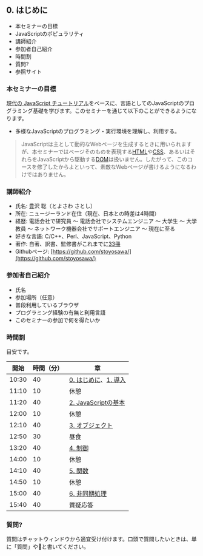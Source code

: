 ## 0. はじめに

- 本セミナーの目標
- JavaScriptのポピュラリティ
- 講師紹介
- 参加者自己紹介
- 時間割
- 質問?
- 参照サイト


### 本セミナーの目標

[現代の JavaScript チュートリアル](https://ja.javascript.info/)をベースに、言語としてのJavaScriptのプログラミング基礎を学びます。このセミナーを通じて以下のことができるようになります。

- 多様なJavaScriptのプログラミング・実行環境を理解し、利用する。

> JavaScriptは主として動的なWebページを生成するときに用いられますが、本セミナーではページそのものを表現する[HTML](https://developer.mozilla.org/ja/docs/Web/HTML)や[CSS](https://developer.mozilla.org/ja/docs/Web/CSS)、あるいはそれらをJavaScriptから駆動する[DOM](https://developer.mozilla.org/ja/docs/Web/API/Document_Object_Model)は扱いません。したがって、このコースを修了したからよといって、素敵なWebページが書けるようになるわけではありません。


### 講師紹介

- 氏名: 豊沢 聡（とよさわ さとし）
- 所在: ニュージーランド在住（現在、日本との時差は4時間）
- 経歴: 電話会社で研究員 ～ 電話会社でシステムエンジニア ～ 大学生 ～ 大学教員 ～ ネットワーク機器会社でサポートエンジニア ～ 現在に至る
- 好きな言語: C/C++、Perl、JavaScript、Python
- 著作: 自著、訳書、監修書がこれまでに[33冊](https://github.com/stoyosawa/PublicationList/blob/master/Books.md)
- Githubページ: [https://github.com/stoyosawa/](https://github.com/stoyosawa/)


### 参加者自己紹介

- 氏名
- 参加場所（任意）
- 普段利用しているブラウザ
- プログラミング経験の有無と利用言語
- このセミナーの参加で何を得たいか


### 時間割

目安です。

開始 | 時間（分）| 章
--|--|--
10:30 | 40 | [0. はじめに](./00_precurser.md)、[1. 導入](./01_introduction.md)
11:10 | 10 | 休憩
11:20 | 40 | [2. JavaScriptの基本](./02_basics.md)
12:00 | 10 | 休憩 
12:10 | 40 | [3. オブジェクト](./03_objects.md)
12:50 | 30 | 昼食
13:20 | 40 | [4. 制御](./04_control.md)
14:00 | 10 | 休憩
14:10 | 40 | [5. 関数](./05_functions.md)
14:50 | 10 | 休憩
15:00 | 40 | [6. 非同期処理](./06_async.md)
15:40 | 40 | 質疑応答

### 質問?

質問はチャットウィンドウから適宜受け付けます。口頭で質問したいときは、単に「質問」や🙋と書いてください。

<!---
> Unicode名 | コードポイント | 文字
> ----|----|----
> RAISED HAND | U+270B | ✋
> HAPPY PERSON RAISING ONE HAND | U+1F64B | 🙋
> PERSON RAISING BOTH HANDS IN CELEBRATION | U+1F64C | 🙌
--->
